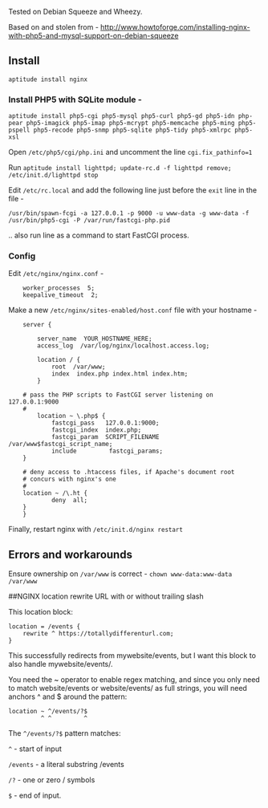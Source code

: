 Tested on Debian Squeeze and Wheezy.

Based on and stolen from - http://www.howtoforge.com/installing-nginx-with-php5-and-mysql-support-on-debian-squeeze

## Install

`aptitude install nginx`

### Install PHP5 with SQLite module - 

`aptitude install php5-cgi php5-mysql php5-curl php5-gd php5-idn php-pear php5-imagick php5-imap php5-mcrypt php5-memcache php5-ming php5-pspell php5-recode php5-snmp php5-sqlite php5-tidy php5-xmlrpc php5-xsl`

Open `/etc/php5/cgi/php.ini` and uncomment the line `cgi.fix_pathinfo=1`

Run `aptitude install lighttpd; update-rc.d -f lighttpd remove; /etc/init.d/lighttpd stop`

Edit `/etc/rc.local` and add the following line just before the `exit` line in the file -

`/usr/bin/spawn-fcgi -a 127.0.0.1 -p 9000 -u www-data -g www-data -f /usr/bin/php5-cgi -P /var/run/fastcgi-php.pid`

.. also run line as a command to start FastCGI process.

### Config

Edit `/etc/nginx/nginx.conf` - 

        worker_processes  5;
        keepalive_timeout  2;

Make a new `/etc/nginx/sites-enabled/host.conf` file with your hostname -

        server {
        
            server_name  YOUR_HOSTNAME_HERE;
            access_log  /var/log/nginx/localhost.access.log;

            location / {
                root  /var/www;
                index  index.php index.html index.htm;
            }

        # pass the PHP scripts to FastCGI server listening on 127.0.0.1:9000
        #
            location ~ \.php$ {
                fastcgi_pass   127.0.0.1:9000;
                fastcgi_index  index.php;
                fastcgi_param  SCRIPT_FILENAME  /var/www$fastcgi_script_name;
                include         fastcgi_params;
        }

        # deny access to .htaccess files, if Apache's document root
        # concurs with nginx's one
        #
        location ~ /\.ht {
                deny  all;
        }
        }

Finally, restart nginx with `/etc/init.d/nginx restart`

## Errors and workarounds

Ensure ownership on `/var/www` is correct - `chown www-data:www-data /var/www`




##NGINX location rewrite URL with or without trailing slash

This location block:

	location = /events {
	    rewrite ^ https://totallydifferenturl.com;
	}

This successfully redirects from mywebsite/events, but I want this block to also handle mywebsite/events/.

You need the ~ operator to enable regex matching, and since you only need to match website/events or website/events/ as full strings, you will need anchors ^ and $ around the pattern:

	location ~ ^/events/?$
	         ^ ^         ^ 

The `^/events/?$` pattern matches:

`^` - start of input

`/events` - a literal substring /events

`/?` - one or zero / symbols

`$` - end of input.
